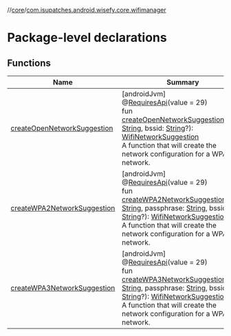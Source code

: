 //[core](../../index.md)/[com.isupatches.android.wisefy.core.wifimanager](index.md)

# Package-level declarations

## Functions

| Name | Summary |
|---|---|
| [createOpenNetworkSuggestion](create-open-network-suggestion.md) | [androidJvm]<br>@[RequiresApi](https://developer.android.com/reference/kotlin/androidx/annotation/RequiresApi.html)(value = 29)<br>fun [createOpenNetworkSuggestion](create-open-network-suggestion.md)(ssid: [String](https://kotlinlang.org/api/latest/jvm/stdlib/kotlin/-string/index.html), bssid: [String](https://kotlinlang.org/api/latest/jvm/stdlib/kotlin/-string/index.html)?): [WifiNetworkSuggestion](https://developer.android.com/reference/kotlin/android/net/wifi/WifiNetworkSuggestion.html)<br>A function that will create the network configuration for a WPA2 network. |
| [createWPA2NetworkSuggestion](create-w-p-a2-network-suggestion.md) | [androidJvm]<br>@[RequiresApi](https://developer.android.com/reference/kotlin/androidx/annotation/RequiresApi.html)(value = 29)<br>fun [createWPA2NetworkSuggestion](create-w-p-a2-network-suggestion.md)(ssid: [String](https://kotlinlang.org/api/latest/jvm/stdlib/kotlin/-string/index.html), passphrase: [String](https://kotlinlang.org/api/latest/jvm/stdlib/kotlin/-string/index.html), bssid: [String](https://kotlinlang.org/api/latest/jvm/stdlib/kotlin/-string/index.html)?): [WifiNetworkSuggestion](https://developer.android.com/reference/kotlin/android/net/wifi/WifiNetworkSuggestion.html)<br>A function that will create the network configuration for a WPA2 network. |
| [createWPA3NetworkSuggestion](create-w-p-a3-network-suggestion.md) | [androidJvm]<br>@[RequiresApi](https://developer.android.com/reference/kotlin/androidx/annotation/RequiresApi.html)(value = 29)<br>fun [createWPA3NetworkSuggestion](create-w-p-a3-network-suggestion.md)(ssid: [String](https://kotlinlang.org/api/latest/jvm/stdlib/kotlin/-string/index.html), passphrase: [String](https://kotlinlang.org/api/latest/jvm/stdlib/kotlin/-string/index.html), bssid: [String](https://kotlinlang.org/api/latest/jvm/stdlib/kotlin/-string/index.html)?): [WifiNetworkSuggestion](https://developer.android.com/reference/kotlin/android/net/wifi/WifiNetworkSuggestion.html)<br>A function that will create the network configuration for a WPA2 network. |
